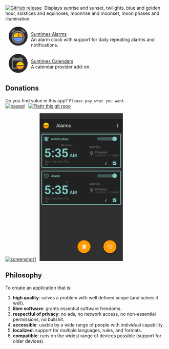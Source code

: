 <a href="https://github.com/forrestguice/SuntimesWidget/releases"><img src="https://img.shields.io/github/release/forrestguice/SuntimesWidget.svg" alt="GitHub release" /></a>&nbsp; Displays sunrise and sunset, twilights, blue and golden hour, solstices and equinoxes, moonrise and moonset, moon phases and illumination.

  <img align="left" src="images/ic_launcher_alarms.png" hspace="8" height="64" />  <br/><u>Suntimes Alarms</u><br />An alarm clock with support for daily repeating alarms and notifications.
 <br /> <br />
  <a href="https://f-droid.org/en/packages/com.forrestguice.suntimescalendars/"><img align="left" src="images/ic_launcher.png" hspace="8" height="64" /></a>  <br/>[Suntimes Calendars](https://f-droid.org/en/packages/com.forrestguice.suntimescalendars/) <br />A calendar provider add-on.
 <br /> <br />

## Donations
Do you find value in this app? `Please pay what you want.`<br/>
[![paypal](https://www.paypalobjects.com/webstatic/en_US/i/buttons/PP_logo_h_150x38.png)](https://www.paypal.com/cgi-bin/webscr?cmd=_s-xclick&hosted_button_id=NZJ5FJBCKY6K2) 
&nbsp;&nbsp;[![Flattr this git repo](http://api.flattr.com/button/flattr-badge-large.png)](https://flattr.com/submit/auto?user_id=forrestguice&url=https://github.com/forrestguice/SuntimesWidget&title=Suntimes&tags=github&category=software)

<a href="https://github.com/forrestguice/SuntimesWidget/wiki/Screenshots"><img alt="screenshot1" src='./images/activity-main0-dark.png' width="260px" alt="screenshot" /></a>&nbsp;&nbsp;
<a href="https://github.com/forrestguice/SuntimesWidget/wiki/Screenshots"><img alt="screenshot2" src='./images/activity-alarms0-dark.png' width="260px" alt="screenshot" /></a>

## Philosophy
To create an application that is:

1) **high quality**: solves a problem with well defined scope (and solves it well).
2) **libre software**: grants essential software freedoms.
3) **respectful of privacy**: no ads, no network access, no non-essential permissions, no bullshit.
4) **accessible**: usable by a wide range of people with individual capability.
5) **localized**: support for multiple languages, rules, and formats.
6) **compatible**: runs on the widest range of devices possible (support for older devices).
